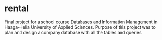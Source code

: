 # rental
Final project for a school course Databases and Information Management in Haaga-Helia University of Applied Sciences. Purpose of this project was to plan and design a company database with all the tables and queries.
